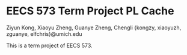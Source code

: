  EECS 573 Term Project
  PL Cache
========

Ziyun Kong, Xiaoyu Zheng, Guanye Zheng, Chengli
{kongzy, xiaoyuzh, zguanye, elfchris}@umich.edu

This is a term project of EECS 573.

